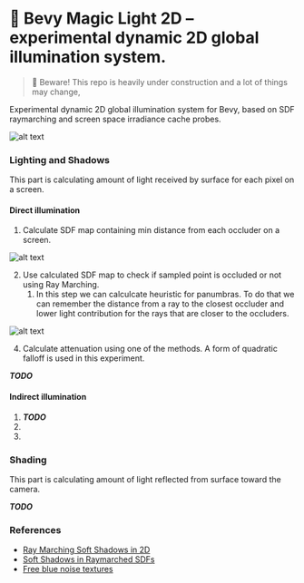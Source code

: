 # 🔮 Bevy Magic Light 2D – experimental dynamic 2D global illumination system.

> 🚧 Beware! This repo is heavily under construction and a lot of things may change,

Experimental dynamic 2D global illumination system for Bevy, based on SDF raymarching and screen space irradiance cache probes.

![alt text](https://github.com/zaycev/bevy-2d-gi-experiment/blob/main/static/gif.gif?raw=true "Title")

### Lighting and Shadows

This part is calculating amount of light received by surface for each pixel on a screen.

#### Direct illumination

1. Calculate SDF map containing min distance from each occluder on a screen.

![alt text](https://github.com/zaycev/bevy-2d-gi-experiment/blob/main/static/pixl_sdf.png?raw=true "Title")

2. Use calculated SDF map to check if sampled point is occluded or not using Ray Marching.
   1. In this step we can calculcate heuristic for panumbras. To do that we can remember the distance from a ray to the closest occluder and lower light contribution for the rays that are closer to the occluders.

![alt text](https://github.com/zaycev/bevy-2d-gi-experiment/blob/main/static/pixel_attenuation.png?raw=true "Title")

4. Calculate attenuation using one of the methods. A form of quadratic falloff is used in this experiment.

***TODO***

#### Indirect illumination

1. ***TODO***
2.
3.

### Shading

This part is calculating amount of light reflected from surface toward the camera.

***TODO***

### References

- [Ray Marching Soft Shadows in 2D](https://www.rykap.com/2020/09/23/distance-fields/)
- [Soft Shadows in Raymarched SDFs](https://iquilezles.org/articles/rmshadows/)
- [Free blue noise textures](http://momentsingraphics.de/BlueNoise.html)
